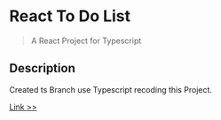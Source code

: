 # React To Do List

> A React Project for Typescript

## Description

Created ts Branch use Typescript recoding this Project.

[Link >>](http://zongzi531.com/react-to-do-list/)